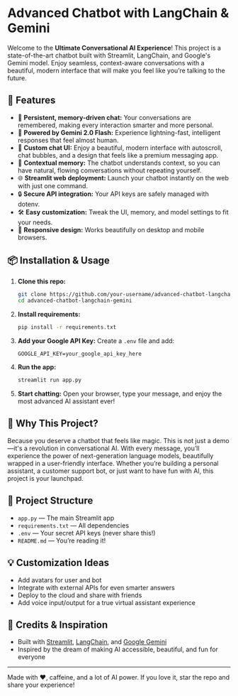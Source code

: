 # Advanced Chatbot with LangChain & Gemini

Welcome to the **Ultimate Conversational AI Experience**! This project is a state-of-the-art chatbot built with Streamlit, LangChain, and Google's Gemini model. Enjoy seamless, context-aware conversations with a beautiful, modern interface that will make you feel like you’re talking to the future.

## 🚀 Features
- 💬 **Persistent, memory-driven chat:** Your conversations are remembered, making every interaction smarter and more personal.
- 🤖 **Powered by Gemini 2.0 Flash:** Experience lightning-fast, intelligent responses that feel almost human.
- 🎨 **Custom chat UI:** Enjoy a beautiful, modern interface with autoscroll, chat bubbles, and a design that feels like a premium messaging app.
- 🧠 **Contextual memory:** The chatbot understands context, so you can have natural, flowing conversations without repeating yourself.
- 🌐 **Streamlit web deployment:** Launch your chatbot instantly on the web with just one command.
- 🔒 **Secure API integration:** Your API keys are safely managed with dotenv.
- 🛠️ **Easy customization:** Tweak the UI, memory, and model settings to fit your needs.
- 📱 **Responsive design:** Works beautifully on desktop and mobile browsers.

## 📦 Installation & Usage
1. **Clone this repo:**
   ```bash
   git clone https://github.com/your-username/advanced-chatbot-langchain-gemini.git
   cd advanced-chatbot-langchain-gemini
   ```
2. **Install requirements:**
   ```bash
   pip install -r requirements.txt
   ```
3. **Add your Google API Key:**
   Create a `.env` file and add:
   ```env
   GOOGLE_API_KEY=your_google_api_key_here
   ```
4. **Run the app:**
   ```bash
   streamlit run app.py
   ```
5. **Start chatting:**
   Open your browser, type your message, and enjoy the most advanced AI assistant ever!

## 🤩 Why This Project?
Because you deserve a chatbot that feels like magic. This is not just a demo—it's a revolution in conversational AI. With every message, you’ll experience the power of next-generation language models, beautifully wrapped in a user-friendly interface. Whether you’re building a personal assistant, a customer support bot, or just want to have fun with AI, this project is your launchpad.

## 🧩 Project Structure
- `app.py` — The main Streamlit app
- `requirements.txt` — All dependencies
- `.env` — Your secret API keys (never share this!)
- `README.md` — You’re reading it!

## 💡 Customization Ideas
- Add avatars for user and bot
- Integrate with external APIs for even smarter answers
- Deploy to the cloud and share with friends
- Add voice input/output for a true virtual assistant experience

## 🌟 Credits & Inspiration
- Built with [Streamlit](https://streamlit.io/), [LangChain](https://python.langchain.com/), and [Google Gemini](https://ai.google.dev/)
- Inspired by the dream of making AI accessible, beautiful, and fun for everyone

---

Made with ❤️, caffeine, and a lot of AI power. If you love it, star the repo and share your experience!

